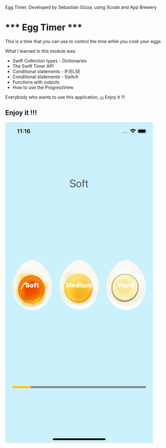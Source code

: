 Egg Timer, Developed by Sebastian Güiza, using Xcode and App Brewery

# *** Egg Timer ***

This is a time that you can use to control the time while you cook your eggs

What I learned in this module was:

* Swift Collection types - Dictionaries
* The Swift Timer API
* Conditional statements - IF/ELSE
* Conditional statements - Switch
* Functions with outputs
* How to use the ProgressView

Everybody who wants to use this application, ¡¡¡ Enjoy it !!!

## Enjoy it !!!

![Main Screen](EggTimerScreen.png)

